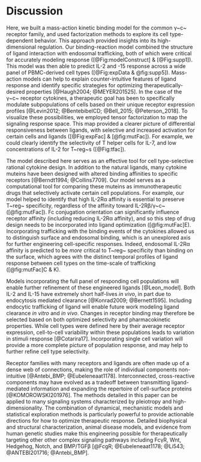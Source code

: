 # Discussion

<!-- Focus on paper results (need traficking to fit model, differential responsiveness between ligands..).-->

Here, we built a mass-action kinetic binding model for the common γ~c~ receptor family, and used factorization methods to explore its cell type-dependent behavior. This approach provided insights into its high-dimensional regulation. Our binding-reaction model combined the structure of ligand interaction with endosomal trafficking, both of which were critical for accurately modeling response ([@Fig:modelConstruct] & [@Fig:supp1]). This model was then able to predict IL-2 and -15 response across a wide panel of PBMC-derived cell types ([@Fig:expData & @fig:supp5]). Mass-action models can help to explain counter-intuitive features of ligand response and identify specific strategies for optimizing therapeutically-desired properties [@Haugh2004; @MEYER201525]. In the case of the γ~c~ receptor cytokines, a therapeutic goal has been to specifically modulate subpopulations of cells based on their unique receptor expression profiles [@Levin2012; @BentebibelCD; @Bell_2015; @Peterson_2018]. To visualize these possibilities, we employed tensor factorization to map the signaling response space. This map provided a clearer picture of differential responsiveness between ligands, with selective and increased activation for certain cells and ligands ([@Fig:expFac] & [@fig:mutFac]). For example, we could clearly identify the selectivity of T helper cells for IL-7, and low concentrations of IL-2 for T~reg~s ([@Fig:tfac]).

<!-- How this helped cytokine engineering. -->

The model described here serves as an effective tool for cell type-selective rational cytokine design. In addition to the natural ligands, many cytokine muteins have been designed with altered binding affinities to specific receptors [@Berndt1994; @Collins7709]. Our model serves as a computational tool for comparing these muteins as immunotherapeutic drugs that selectively activate certain cell populations. For example, our model helped to identify that high IL-2Rα affinity is essential to preserve T~reg~ specificity, regardless of the affinity toward IL-2Rβ/γ~c~ ([@fig:mutFac]). Fc conjugation orientation can significantly influence receptor affinity (including reducing IL-2Rα affinity), and so this step of drug design needs to be incorporated into ligand optimization ([@fig:mutFac]E). Incorporating trafficking with the binding events of the cytokines allowed us to distinguish surface and endosomal binding, which is an unexplored axis for further engineering cell-specific responses. Indeed, endosomal IL-2Rα affinity is predicted to be *more* critical to T~reg~ specificity than binding on the surface, which agrees with the distinct temporal profiles of ligand response between cell types on the time-scale of trafficking ([@fig:mutFac]C & K).

<!-- building on the work here to allude to next part of the project: (cell-cell variability, ligand clearance rate, mutant ligands, ...).-->

Models incorporating the full panel of responding cell populations will enable further refinement of these engineered ligands [@Leon_model]. Both IL-2 and IL-15 have extremely short half-lives *in vivo*, in part due to endocytosis mediated clearance [@Konrad2009; @Bernett1595]. Including endocytic trafficking of ligand will enable future work modeling ligand clearance *in vitro* and *in vivo*. Changes in receptor binding may therefore be selected based on both optimized selectivity and pharmacokinetic properties. While cell types were defined here by their average receptor expression, cell-to-cell variability within these populations leads to variation in stimuli response [@Cotarira17]. Incorporating single cell variation will provide a more complete picture of population response, and may help to further refine cell type selectivity.

<!-- Last paragraph can be general on how we can apply methods discussed here to other families of receptors.-->

Receptor families with many receptors and ligands are often made up of a dense web of connections, making the role of individual components non-intuitive [@Antebi_BMP; @Eubeleneaat1178]. Interconnected, cross-reactive components may have evolved as a tradeoff between transmitting ligand-mediated information and expanding the repertoire of cell-surface proteins [@KOMOROWSKI201976]. The methods detailed in this paper can be applied to many signaling systems characterized by pleiotropy and high-dimensionality. The combination of dynamical, mechanistic models and statistical exploration methods is particularly powerful to provide actionable directions for how to optimize therapeutic response. Detailed biophysical and structural characterization, animal disease models, and evidence from human genetic studies make this engineering possible for therapeutically targeting other other complex signaling pathways including FcγR, Wnt, Hedgehog, Notch, and BMP/TGFβ [@FcgR; @Eubeleneaat1178; @Li543; @ANTEBI201716; @Antebi_BMP].
